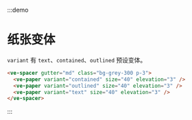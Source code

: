 :::demo

# 纸张变体

`variant` 有 `text`、`contained`、`outlined` 预设变体。

```html
<ve-spacer gutter="md" class="bg-grey-300 p-3">
  <ve-paper variant="contained" size="40" elevation="3" />
  <ve-paper variant="outlined" size="40" elevation="3" />
  <ve-paper variant="text" size="40" elevation="3" />
</ve-spacer>
```

:::